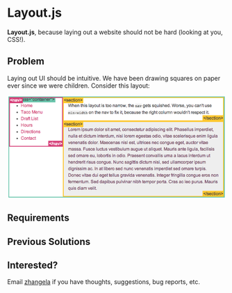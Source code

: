 Layout.js
===============

**Layout.js**, because laying out a website should not be hard (looking at you, CSS!).

## Problem

Laying out UI should be intuitive. We have been drawing squares on paper ever since we were children. Consider this layout:

![image](https://github.com/zhangela/layoutjs/blob/master/sample_layout.png?raw=true)


## Requirements

## Previous Solutions


## Interested?

Email [zhangela](mailto:zhangela@mit.edu) if you have thoughts, suggestions, bug reports, etc.